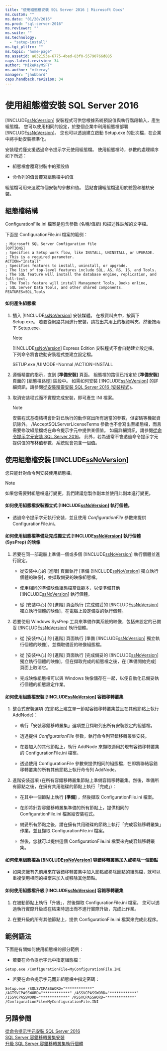 ```yaml
---
title: "使用組態檔安裝 SQL Server 2016 | Microsoft Docs"
ms.custom: ""
ms.date: "01/20/2016"
ms.prod: "sql-server-2016"
ms.reviewer: ""
ms.suite: ""
ms.technology: 
  - "setup-install"
ms.tgt_pltfrm: ""
ms.topic: "home-page"
ms.assetid: a832153a-6775-4bed-83f0-55790766d885
caps.latest.revision: 34
author: "MikeRayMSFT"
ms.author: "mikeray"
manager: "jhubbard"
caps.handback.revision: 34
---
```

# 使用組態檔安裝 SQL Server 2016
  [!INCLUDE[ssNoVersion](../../includes/ssnoversion-md.md)] 安裝程式可供您根據系統預設值與執行階段輸入，產生組態檔。 您可以使用相同的設定，於整個企業中利用組態檔部署 [!INCLUDE[ssNoVersion](../../includes/ssnoversion-md.md)]。 您也可以透過建立啟動 Setup.exe 的批次檔，在企業中將手動安裝標準化。  
  
 安裝程式僅支援透過命令提示字元使用組態檔。 使用組態檔時，參數的處理順序如下所述：  
  
-   組態檔會覆寫封裝中的預設值  
  
-   命令列的值會覆寫組態檔中的值  
  
 組態檔可用來追蹤每個安裝的參數和值。 這點會讓組態檔適用於驗證和稽核安裝。  
  
## 組態檔結構  
 ConfigurationFile.ini 檔案是包含參數 (名稱/值組) 和描述性註解的文字檔。  
  
 下面是 ConfigurationFile.ini 檔案的範例：  
  
```  
; Microsoft SQL Server Configuration file  
[OPTIONS]  
; Specifies a Setup work flow, like INSTALL, UNINSTALL, or UPGRADE.   
; This is a required parameter.   
ACTION="Install"  
; Specifies features to install, uninstall, or upgrade.   
; The list of top-level features include SQL, AS, RS, IS, and Tools.   
; The SQL feature will install the database engine, replication, and full-text.   
; The Tools feature will install Management Tools, Books online,   
; SQL Server Data Tools, and other shared components.   
FEATURES=SQL,Tools  
```  
  
#### 如何產生組態檔  
  
1.  插入 [!INCLUDE[ssNoVersion](../../includes/ssnoversion-md.md)] 安裝媒體。 在根資料夾中，按兩下 Setup.exe。 若要從網路共用進行安裝，請找出共用上的根資料夾，然後按兩下 Setup.exe。  
  
    > [!NOTE]  
    >  [!INCLUDE[ssNoVersion](../../includes/ssnoversion-md.md)] Express Edition 安裝程式不會自動建立設定檔。 下列命令將會啟動安裝程式並建立設定檔。  
    >   
    >  SETUP.exe /UIMODE=Normal /ACTION=INSTALL  
  
2.  遵循精靈的指示，直到 **[準備安裝]** 頁面。 組態檔的路徑已指定於 **[準備安裝]** 頁面的 [組態檔路徑] 區段中。 如需如何安裝 [!INCLUDE[ssNoVersion](../../includes/ssnoversion-md.md)] 的詳細資訊，請參閱[從安裝精靈安裝 SQL Server 2016 &#40;安裝程式&#41;](../../database-engine/install-windows/install-sql-server-2016-from-the-installation-wizard-setup.md)。  
  
3.  取消安裝程式而不實際完成安裝，即可產生 INI 檔案。  
  
    > [!NOTE]  
    >  安裝程式基礎結構會針對已執行的動作寫出所有適當的參數，但密碼等機密資訊除外。 /IAcceptSQLServerLicenseTerms 參數也不會寫出至組態檔，而且需要修改組態檔或在命令提示字元中提供某個值。 如需詳細資訊，請參閱[從命令提示字元安裝 SQL Server 2016](../../database-engine/install-windows/install-sql-server-2016-from-the-command-prompt.md)。 此外，若為通常不會透過命令提示字元提供值的布林值參數，系統就會包含一個值。  
  
## 使用組態檔安裝 [!INCLUDE[ssNoVersion](../../includes/ssnoversion-md.md)]  
 您只能針對命令列安裝使用組態檔。  
  
> [!NOTE]  
>  如果您需要對組態檔進行變更，我們建議您製作副本並使用此副本進行變更。  
  
#### 如何使用組態檔安裝獨立式 [!INCLUDE[ssNoVersion](../../includes/ssnoversion-md.md)] 執行個體。  
  
-   透過命令提示字元執行安裝，並且使用 *ConfigurationFile* 參數來提供 ConfigurationFile.ini。  
  
#### 如何使用組態檔準備及完成獨立式 [!INCLUDE[ssNoVersion](../../includes/ssnoversion-md.md)] 執行個體 (SysPrep) 的映像  
  
1.  若要在同一部電腦上準備一個或多個 [!INCLUDE[ssNoVersion](../../includes/ssnoversion-md.md)] 執行個體並進行設定。  
  
    -   從安裝中心的 [進階] 頁面執行 [準備 [!INCLUDE[ssNoVersion](../../includes/ssnoversion-md.md)] 獨立執行個體的映像]，並擷取備妥的映像組態檔。  
  
    -   使用相同的準備映像組態檔當做範本，以便準備其他 [!INCLUDE[ssNoVersion](../../includes/ssnoversion-md.md)] 執行個體。  
  
    -   從 [安裝中心] 的 [進階] 頁面執行 [完成備妥的 [!INCLUDE[ssNoVersion](../../includes/ssnoversion-md.md)] 獨立執行個體的映像]，在電腦上設定備妥的執行個體。  
  
2.  若要使用 Windows SysPrep 工具來準備作業系統的映像，包括未設定的已備妥 [!INCLUDE[ssNoVersion](../../includes/ssnoversion-md.md)] 執行個體。  
  
    -   從 [安裝中心] 的 [進階] 頁面執行 [準備 [!INCLUDE[ssNoVersion](../../includes/ssnoversion-md.md)] 獨立執行個體的映像]，並擷取備妥的映像組態檔。  
  
    -   從 [安裝中心] 的 [進階] 頁面執行 [完成備妥的 [!INCLUDE[ssNoVersion](../../includes/ssnoversion-md.md)] 獨立執行個體的映像]，但在擷取完成的組態檔之後，在 [準備開始完成] 頁面上取消它。  
  
    -   完成映像組態檔可以與 Windows 映像儲存在一起，以便自動化已備妥執行個體的組態設定作業。  
  
#### 如何使用組態檔安裝 [!INCLUDE[ssNoVersion](../../includes/ssnoversion-md.md)] 容錯移轉叢集  
  
1.  整合式安裝選項 (在節點上建立單一節點容錯移轉叢集並且在其他節點上執行 AddNode)：  
  
    -   執行「安裝容錯移轉叢集」選項並且擷取列出所有安裝設定的組態檔。  
  
    -   透過提供 *ConfigurationFile* 參數，執行命令列容錯移轉叢集安裝。  
  
    -   在要加入的其他節點上，執行 AddNode 來擷取適用於現有容錯移轉叢集的 ConfigurationFile.ini 檔案。  
  
    -   透過使用 ConfigurationFile 參數來提供相同的組態檔，在即將聯結容錯移轉叢集的所有其他節點上執行命令列 AddNode。  
  
2.  進階安裝選項 (在所有容錯移轉叢集節點上準備容錯移轉叢集。然後，準備所有節點之後，在擁有共用磁碟的節點上執行「完成」)：  
  
    -   在其中一個節點上執行 **[準備]** ，然後擷取 ConfigurationFile.ini 檔案。  
  
    -   在即將針對容錯移轉叢集準備的所有節點上，提供相同的 ConfigurationFile.ini 檔案給安裝程式。  
  
    -   備妥所有節點之後，請在擁有共用磁碟的節點上執行「完成容錯移轉叢集」作業，並且擷取 ConfigurationFile.ini 檔案。  
  
    -   然後，您就可以提供這個 ConfigurationFile.ini 檔案來完成容錯移轉叢集。  
  
#### 如何使用組態檔為 [!INCLUDE[ssNoVersion](../../includes/ssnoversion-md.md)] 容錯移轉叢集加入或移除一個節點  
  
-   如果您擁有先前用來在容錯移轉叢集中加入節點或移除節點的組態檔，就可以重複使用相同的檔案來加入或移除其他節點。  
  
#### 如何使用組態檔升級 [!INCLUDE[ssNoVersion](../../includes/ssnoversion-md.md)] 容錯移轉叢集  
  
1.  在被動節點上執行「升級」，然後擷取 ConfigurationFile.ini 檔案。 您可以透過執行實際升級或在結束時退出而不進行實際升級，完成此作業。  
  
2.  在要升級的所有其他節點上，提供 ConfigurationFile.ini 檔案來完成此程序。  
  
## 範例語法  
 下面是有關如何使用組態檔的部分範例：  
  
-   若要在命令提示字元中指定組態檔：  
  
```  
Setup.exe /ConfigurationFile=MyConfigurationFile.INI  
```  
  
-   若要在命令提示字元而非組態檔中指定密碼：  
  
```  
Setup.exe /SQLSVCPASSWORD="************" /AGTSVCPASSWORD="************" /ASSVCPASSWORD="************" /ISSVCPASSWORD="************" /RSSVCPASSWORD="************" /ConfigurationFile=MyConfigurationFile.INI  
```  
  
## 另請參閱  
 [從命令提示字元安裝 SQL Server 2016](../../database-engine/install-windows/install-sql-server-2016-from-the-command-prompt.md)   
 [SQL Server 容錯移轉叢集安裝](../../sql-server/failover-clusters/install/sql-server-failover-cluster-installation.md)   
 [升級 SQL Server 容錯移轉叢集執行個體](../../sql-server/failover-clusters/windows/upgrade-a-sql-server-failover-cluster-instance.md)  
  
  